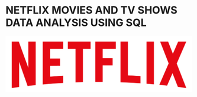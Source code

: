 # NETFLIX MOVIES AND TV SHOWS DATA ANALYSIS USING SQL

![NETFLIX LOGO](https://github.com/krishnathulasi1994/NETFLIX-SQL-PROJECT/blob/main/logo.png)
